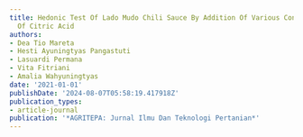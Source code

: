```yaml
---
title: Hedonic Test Of Lado Mudo Chili Sauce By Addition Of Various Concentrations
  Of Citric Acid
authors:
- Dea Tio Mareta
- Hesti Ayuningtyas Pangastuti
- Lasuardi Permana
- Vita Fitriani
- Amalia Wahyuningtyas
date: '2021-01-01'
publishDate: '2024-08-07T05:58:19.417918Z'
publication_types:
- article-journal
publication: '*AGRITEPA: Jurnal Ilmu Dan Teknologi Pertanian*'
---
```

